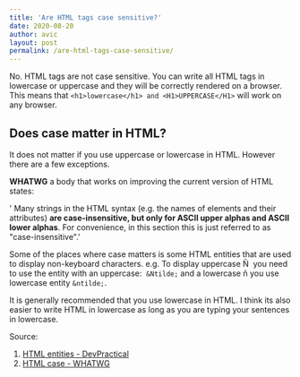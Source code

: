 ```yaml
---
title: 'Are HTML tags case sensitive?'
date: 2020-08-20
author: avic
layout: post
permalink: /are-html-tags-case-sensitive/
--- 
```


No. HTML tags are not case sensitive. You can write all HTML tags in lowercase or uppercase and they will be correctly rendered on a browser. This means that `<h1>lowercase</h1> and <H1>UPPERCASE</H1>` will work on any browser.

## Does case matter in HTML?

It does not matter if you use uppercase or lowercase in HTML. However there are a few exceptions.

**WHATWG** a body that works on improving the current version of HTML states:

' Many strings in the HTML syntax (e.g. the names of elements and their attributes) **are case-insensitive, but only for ASCII upper alphas and ASCII lower alphas**. For convenience, in this section this is just referred to as "case-insensitive".'

Some of the places where case matters is some HTML entities that are used to display non-keyboard characters. e.g. 
To display uppercase Ñ  you need to use the entity with an uppercase:  `&Ntilde;` and a lowercase ñ you use lowercase entity `&ntilde;`. 

It is generally recommended that you use lowercase in HTML. I think its also easier to write HTML in lowercase as long as you are typing your sentences in lowercase.

Source: 
1. [HTML entities - DevPractical](https://devpractical.com/display-html-tags-as-plain-text/)
2. [HTML case - WHATWG](https://html.spec.whatwg.org/multipage/syntax.html)


